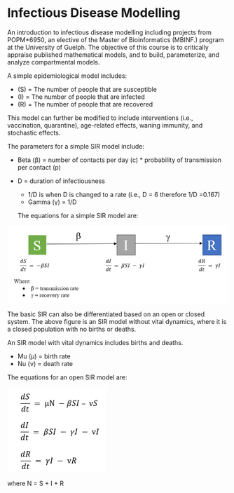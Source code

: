 # Infectious Disease Modelling
An introduction to infectious disease modelling including projects from POPM*6950, an elective of the Master of Bioinformatics (MBINF.) program at the University of Guelph. The objective of this course is to critically appraise published mathematical models, and to build, parameterize, and analyze compartmental models.

A simple epidemiological model includes:
- (S) = The number of people that are susceptible
- (I) = The number of people that are infected
- (R) = The number of people that are recovered

This model can further be modified to include interventions (i.e., vaccination, quarantine), age-related effects, waning immunity, and stochastic effects. 

The parameters for a simple SIR model include:
- Beta (β) = number of contacts per day (c) * probability of transmission per contact (p)
- D = duration of infectiousness
  - 1/D is when D is changed to a rate (i.e., D = 6 therefore 1/D =0.167)
  - Gamma (γ) = 1/D
  
  The equations for a simple SIR model are:

![SIR](images/sir.PNG)
  
The basic SIR can also be differentiated based on an open or closed system. The above figure is an SIR model without vital dynamics, where it is a closed population with no births or deaths. 

An SIR model with vital dynamics includes births and deaths.
- Mu (μ) = birth rate
- Nu (ν) = death rate

The equations for an open SIR model are:

![SIR](images/siropen.PNG)

where N = S + I + R

